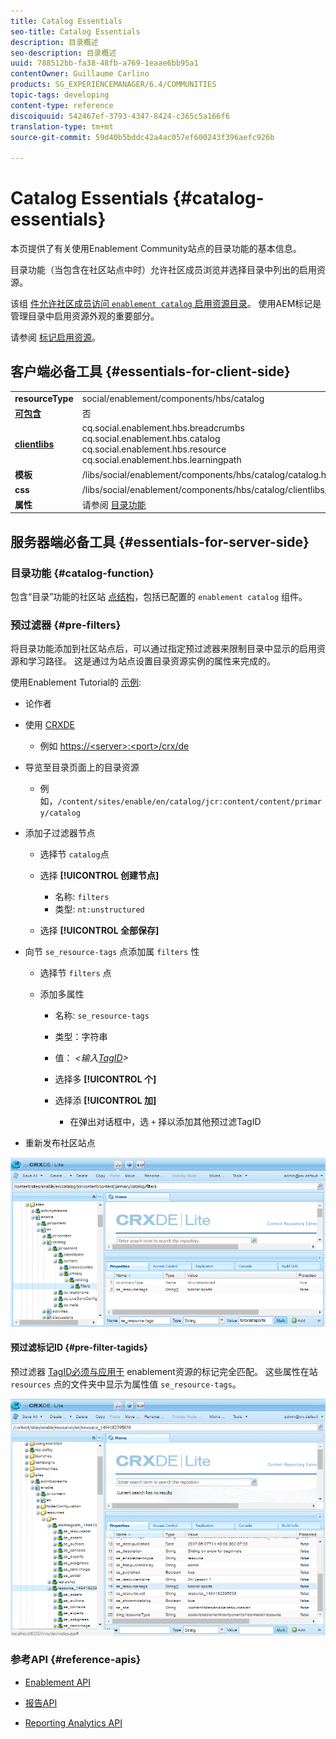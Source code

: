 ```yaml
---
title: Catalog Essentials
seo-title: Catalog Essentials
description: 目录概述
seo-description: 目录概述
uuid: 788512bb-fa38-48fb-a769-1eaae6bb95a1
contentOwner: Guillaume Carlino
products: SG_EXPERIENCEMANAGER/6.4/COMMUNITIES
topic-tags: developing
content-type: reference
discoiquuid: 542467ef-3793-4347-8424-c365c5a166f6
translation-type: tm+mt
source-git-commit: 59d40b5bddc42a4ac057ef600243f396aefc926b

---
```



# Catalog Essentials {#catalog-essentials}

本页提供了有关使用Enablement Community站点的目录功能的基本信息。

目录功能（当包含在社区站点中时）允许社区成员浏览并选择目录中列出的启用资源。

该组 [ 件允许社区成员访问 `enablement catalog` 启用资源目录](catalog.md)[](resources.md)。 使用AEM标记是管理目录中启用资源外观的重要部分。

请参阅 [标记启用资源](tag-resources.md)。

## 客户端必备工具 {#essentials-for-client-side}

<table> 
 <tbody> 
  <tr> 
   <td> <strong>resourceType</strong></td> 
   <td>social/enablement/components/hbs/catalog</td> 
  </tr> 
  <tr> 
   <td> <a href="scf.md#add-or-include-a-communities-component"><strong>可包含</strong></a></td> 
   <td>否</td> 
  </tr> 
  <tr> 
   <td> <a href="clientlibs.md"><strong>clientlibs</strong></a></td> 
   <td>cq.social.enablement.hbs.breadcrumbs<br /> cq.social.enablement.hbs.catalog<br /> cq.social.enablement.hbs.resource<br /> cq.social.enablement.hbs.learningpath</td> 
  </tr> 
  <tr> 
   <td> <strong>模板</strong></td> 
   <td> /libs/social/enablement/components/hbs/catalog/catalog.hbs<br /> </td> 
  </tr> 
  <tr> 
   <td> <strong>css</strong></td> 
   <td> /libs/social/enablement/components/hbs/catalog/clientlibs/catalog.css</td> 
  </tr> 
  <tr> 
   <td><strong> 属性</strong></td> 
   <td>请参阅 <a href="catalog.md">目录功能</a></td> 
  </tr> 
 </tbody> 
</table>

## 服务器端必备工具 {#essentials-for-server-side}

### 目录功能 {#catalog-function}

包含“目录”功能的社区站 [点结构](functions.md#catalog-function)，包括已配置的 `enablement catalog` 组件。

### 预过滤器 {#pre-filters}

将目录功能添加到社区站点后，可以通过指定预过滤器来限制目录中显示的启用资源和学习路径。 这是通过为站点设置目录资源实例的属性来完成的。

使用Enablement Tutorial的 [示例](getting-started-enablement.md):

* 论作者
* 使用 [CRXDE](../../help/sites-developing/developing-with-crxde-lite.md)

   * 例如 [https://&lt;server>:&lt;port>/crx/de](http://localhost:4502/crx/de)

* 导览至目录页面上的目录资源

   * 例如，`/content/sites/enable/en/catalog/jcr:content/content/primary/catalog`

* 添加子过滤器节点

   * 选择节 `catalog`点
   * 选择 **[!UICONTROL 创建节点]**

      * 名称: `filters`
      * 类型: `nt:unstructured`
   * 选择 **[!UICONTROL 全部保存]**


* 向节 `se_resource-tags` 点添加属 `filters` 性

   * 选择节 `filters` 点
   * 添加多属性

      * 名称: `se_resource-tags`
      * 类型：字符串
      * 值： *&lt;输入[TagID](#pre-filter-tagids)>*
      * 选择多 **[!UICONTROL 个]**
      * 选择添 **[!UICONTROL 加]**

         * 在弹出对话框中，选 `+` 择以添加其他预过滤TagID

* 重新发布社区站点

![chlimage_1-189](assets/chlimage_1-189.png)

#### 预过滤标记ID {#pre-filter-tagids}

预过滤器 [TagID必须与应用于](../../help/sites-developing/framework.md#tagid) enablement资源的标记完全匹配。 这些属性在站 `resources` 点的文件夹中显示为属性值 `se_resource-tags`。

![chlimage_1-190](assets/chlimage_1-190.png)

### 参考API {#reference-apis}

* [Enablement API](https://helpx.adobe.com/experience-manager/6-4/sites/developing/using/reference-materials/javadoc/com/adobe/cq/social/enablement/client/api/package-summary.html)

* [报告API](https://helpx.adobe.com/experience-manager/6-4/sites/developing/using/reference-materials/javadoc/com/adobe/cq/social/enablement/client/reporting/api/package-summary.html)

* [Reporting Analytics API](https://helpx.adobe.com/experience-manager/6-4/sites/developing/using/reference-materials/javadoc/com/adobe/cq/social/enablement/client/reporting/analytics/api/package-summary.html)

